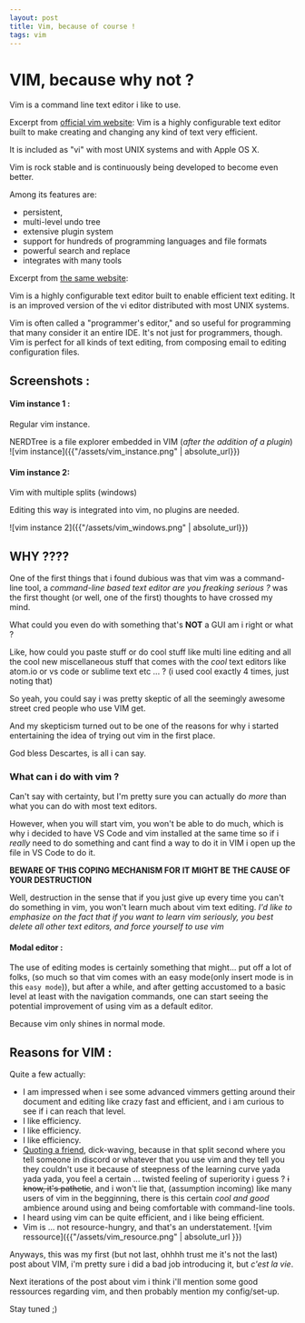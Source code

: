 ```yaml
---
layout: post
title: Vim, because of course !
tags: vim
---
```



# VIM, because why not ?
Vim is a command line text editor i like to use.

Excerpt from [official vim website](https://vim.sourceforge.io/):
Vim is a highly configurable text editor built to make creating and changing any kind of text very
efficient.

It is included as "vi" with most UNIX systems and with Apple OS X.  

Vim is rock stable and is continuously being developed to become even better.

Among its features are: 
* persistent,
* multi-level undo tree 
* extensive plugin system 
* support for hundreds of programming languages and file formats 
* powerful search and replace 
* integrates with many tools


Excerpt from [the same website](https://vim.sourceforge.io/about.php):

Vim is a highly configurable text editor built to enable efficient text editing. It is an improved
version of the vi editor distributed with most UNIX systems.

Vim is often called a "programmer's editor," and so useful for programming that many consider it an
entire IDE. It's not just for programmers, though. Vim is perfect for all kinds of text editing,
from composing email to editing configuration files.

## **Screenshots :**
#### **Vim instance 1 :**
Regular vim instance.

NERDTree is a file explorer embedded in VIM (*after the addition of a plugin*)
![vim instance]({{"/assets/vim_instance.png" | absolute_url}})
#### **Vim instance 2:**
Vim with multiple splits (windows)

Editing this way is integrated into vim, no plugins are needed.

![vim instance 2]({{"/assets/vim_windows.png" | absolute_url}})
## WHY ????
One of the first things that i found dubious was that vim was a command-line tool, a *command-line based text editor are you freaking serious ?* was the first thought (or well, one of the first) thoughts to have crossed my mind.

What could you even do with something that's **NOT** a GUI am i right or what ?

Like, how could you paste stuff or do cool stuff like multi line editing and all the cool new miscellaneous stuff that comes with the *cool* text editors like atom.io or vs code or sublime text etc ... ? (i used cool exactly 4 times, just noting that)

So yeah, you could say i was pretty skeptic of all the seemingly awesome street cred people who use VIM get.

And my skepticism turned out to be one of the reasons for why i started entertaining the idea of trying out vim in the first place.

God bless Descartes, is all i can say.
### What can i do with vim ?
Can't say with certainty, but I'm pretty sure you can actually do *more* than what you can do with most text editors.

However, when you will start vim, you won't be able to do much, which is why i decided to have VS Code and vim installed at the same time so if i *really*  need to do something and cant find a way to do it in VIM i open up the file in VS Code to do it.

**BEWARE OF THIS COPING MECHANISM FOR IT MIGHT BE THE CAUSE OF YOUR DESTRUCTION**

Well, destruction in the sense that if you just give up every time you can't do something in vim, you won't learn much about vim text editing.
<em> I'd like to emphasize on the fact that if you want to learn vim seriously, you best delete all
other text editors, and *force* yourself to use vim</em>

#### Modal editor :
The use of editing modes is certainly something that might... put off a lot of folks, (so much so that vim comes with an easy mode(only insert mode is in this ``easy mode``)), but after a while, and after getting accustomed to a basic level at least with the navigation commands, one can start seeing the potential improvement of using vim as a default editor.

Because vim only shines in normal mode.

## Reasons for VIM :

Quite a few actually:

* I am impressed when i see some advanced vimmers getting around their document and editing like
  crazy fast and efficient, and i am curious to see if i can reach that level.
* I like efficiency.
* I like efficiency.
* I like efficiency.
* [Quoting a friend](http://simshadows.com/2017/09/07/01-starting-off-with-vim/), dick-waving,
  because in that split second where you tell someone in discord or whatever that you use vim
  and they tell you they couldn't use it because of steepness of the learning curve yada yada
  yada, you feel a certain ...  twisted feeling of superiority i guess ? ~~i know, it's
  pathetic~~, and i won't lie that, (assumption incoming) like many users of vim in the
  begginning, there is this certain *cool and good* ambience around using and being comfortable
  with command-line tools.
* I heard using vim can be quite efficient, and i like being efficient.
* Vim is ... not resource-hungry, and that's an understatement. 
![vim ressource]({{"/assets/vim_resource.png" | absolute_url }})

Anyways, this was my first (but not last, ohhhh trust me it's not the last) post about VIM, i'm
pretty sure i did a bad job introducing it, but *c'est la vie*.

Next iterations of the post about vim i think i'll mention some good ressources regarding vim, and
then probably mention my config/set-up.

Stay tuned ;)
